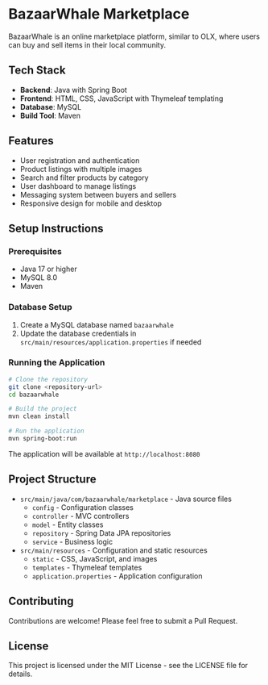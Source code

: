 
# BazaarWhale Marketplace

BazaarWhale is an online marketplace platform, similar to OLX, where users can buy and sell items in their local community.

## Tech Stack

- **Backend**: Java with Spring Boot
- **Frontend**: HTML, CSS, JavaScript with Thymeleaf templating
- **Database**: MySQL
- **Build Tool**: Maven

## Features

- User registration and authentication
- Product listings with multiple images
- Search and filter products by category
- User dashboard to manage listings
- Messaging system between buyers and sellers
- Responsive design for mobile and desktop

## Setup Instructions

### Prerequisites

- Java 17 or higher
- MySQL 8.0
- Maven

### Database Setup

1. Create a MySQL database named `bazaarwhale`
2. Update the database credentials in `src/main/resources/application.properties` if needed

### Running the Application

```bash
# Clone the repository
git clone <repository-url>
cd bazaarwhale

# Build the project
mvn clean install

# Run the application
mvn spring-boot:run
```

The application will be available at `http://localhost:8080`

## Project Structure

- `src/main/java/com/bazaarwhale/marketplace` - Java source files
  - `config` - Configuration classes
  - `controller` - MVC controllers
  - `model` - Entity classes
  - `repository` - Spring Data JPA repositories
  - `service` - Business logic
- `src/main/resources` - Configuration and static resources
  - `static` - CSS, JavaScript, and images
  - `templates` - Thymeleaf templates
  - `application.properties` - Application configuration

## Contributing

Contributions are welcome! Please feel free to submit a Pull Request.

## License

This project is licensed under the MIT License - see the LICENSE file for details.
